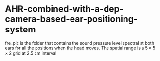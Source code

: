# AHR-combined-with-a-dep-camera-based-ear-positioning-system

fre_pic is the folder that contains the sound pressure level spectral at both ears for all the positions when the head moves. The spatial range is a $5\times5\times2$ grid at 2.5 cm interval
